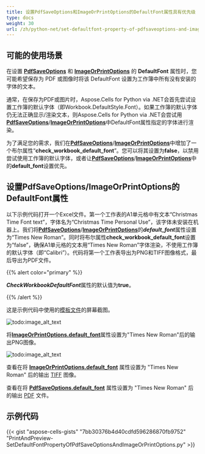 ```yaml
---
title: 设置PdfSaveOptions和ImageOrPrintOptions的DefaultFont属性具有优先级
type: docs
weight: 30
url: /zh/python-net/set-defaultfont-property-of-pdfsaveoptions-and-imageorprintoptions-to-have-priority/
---
```


## **可能的使用场景**

在设置 [**PdfSaveOptions**](https://reference.aspose.com/cells/python-net/aspose.cells/pdfsaveoptions) 和 [**ImageOrPrintOptions**](https://reference.aspose.com/cells/python-net/aspose.cells.rendering/imageorprintoptions) 的 **DefaultFont** 属性时，您可能希望保存为 PDF 或图像时将该 DefaultFont 设置为工作簿中所有没有安装的字体的文本。

通常，在保存为PDF或图片时，Aspose.Cells for Python via .NET会首先尝试设置工作簿的默认字体（即Workbook.DefaultStyle.Font）。如果工作簿的默认字体仍无法正确显示/渲染文本，则Aspose.Cells for Python via .NET会尝试用[**PdfSaveOptions**](https://reference.aspose.com/cells/python-net/aspose.cells/pdfsaveoptions)/[**ImageOrPrintOptions**](https://reference.aspose.com/cells/python-net/aspose.cells.rendering/imageorprintoptions)中DefaultFont属性指定的字体进行渲染。

为了满足您的需求，我们在[**PdfSaveOptions**](https://reference.aspose.com/cells/python-net/aspose.cells/pdfsaveoptions)/[**ImageOrPrintOptions**](https://reference.aspose.com/cells/python-net/aspose.cells.rendering/imageorprintoptions)中增加了一个布尔属性“**check_workbook_default_font**”。您可以将其设置为**false**，以禁用尝试使用工作簿的默认字体，或者让[**PdfSaveOptions**](https://reference.aspose.com/cells/python-net/aspose.cells/pdfsaveoptions)/[**ImageOrPrintOptions**](https://reference.aspose.com/cells/python-net/aspose.cells.rendering/imageorprintoptions)中的**default_font**设置优先。

## **设置PdfSaveOptions/ImageOrPrintOptions的DefaultFont属性**

以下示例代码打开一个Excel文件。第一个工作表的A1单元格中有文本“Christmas Time Font text”，字体名为“Christmas Time Personal Use”，该字体未安装在机器上。我们将[**PdfSaveOptions**](https://reference.aspose.com/cells/python-net/aspose.cells/pdfsaveoptions)/[**ImageOrPrintOptions**](https://reference.aspose.com/cells/python-net/aspose.cells.rendering/imageorprintoptions)的***default_font***属性设置为“Times New Roman”。同时将布尔属性**check_workbook_default_font**设置为“false”，确保A1单元格的文本用“Times New Roman”字体渲染，不使用工作簿的默认字体（即“Calibri”）。代码将第一个工作表导出为PNG和TIFF图像格式，最后导出为PDF文件。

{{% alert color="primary" %}}

***CheckWorkbookDefaultFont***属性的默认值为**true**。

{{% /alert %}}

这是示例代码中使用的[模板文件](49446913.xlsx)的屏幕截图。

![todo:image_alt_text](1.png)

将[**ImageOrPrintOptions.default_font**](https://reference.aspose.com/cells/python-net/aspose.cells.rendering/imageorprintoptions/default_font)属性设置为"Times New Roman"后的输出PNG图像。

![todo:image_alt_text](2.png)

查看在将 [**ImageOrPrintOptions.default_font**](https://reference.aspose.com/cells/python-net/aspose.cells.rendering/imageorprintoptions/default_font) 属性设置为 "Times New Roman" 后的输出 [TIFF](48496672.tiff) 图像。

查看在将 [**PdfSaveOptions.default_font**](https://reference.aspose.com/cells/python-net/aspose.cells/pdfsaveoptions/default_font/) 属性设置为 "Times New Roman" 后的输出 [PDF](48496673.pdf) 文件。

## **示例代码**

{{< gist "aspose-cells-gists" "7bb30376b4d40cdfd596286870fb9752" "PrintAndPreview-SetDefaultFontPropertyOfPdfSaveOptionsAndImageOrPrintOptions.py" >}}

